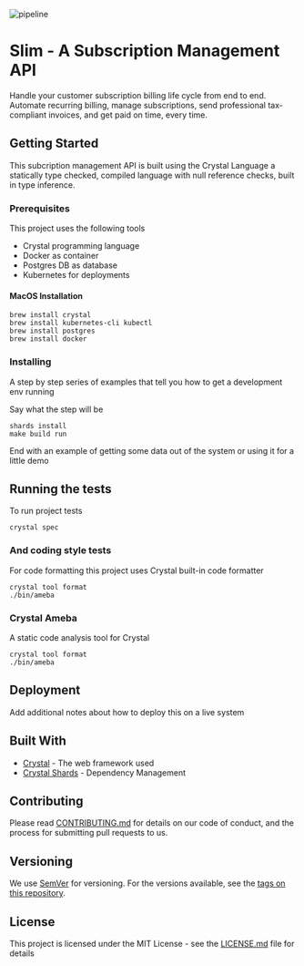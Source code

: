 ![pipeline](https://gitlab.com/eliasjpr/slim/badges/master/pipeline.svg?style=flat-square)

# Slim - A Subscription Management API

Handle your customer subscription billing life cycle from end to end. Automate recurring billing, manage subscriptions, send professional tax-compliant invoices, and get paid on time, every time.

## Getting Started

This subcription management API is built using the Crystal Language a statically type checked, compiled language with null reference checks, built in type inference.

### Prerequisites

This project uses the following tools

- Crystal programming language 
- Docker as container
- Postgres DB as database
- Kubernetes for deployments

#### MacOS Installation

```
brew install crystal
brew install kubernetes-cli kubectl
brew install postgres
brew install docker
```

### Installing

A step by step series of examples that tell you how to get a development env running

Say what the step will be

```
shards install
make build run
```

End with an example of getting some data out of the system or using it for a little demo

## Running the tests

To run project tests

```
crystal spec
```

### And coding style tests

For code formatting this project uses Crystal built-in code formatter

```
crystal tool format
./bin/ameba
```

### Crystal Ameba

A static code analysis tool for Crystal

```
crystal tool format
./bin/ameba
```

## Deployment

Add additional notes about how to deploy this on a live system

## Built With

* [Crystal](https://crystal-lang.org/) - The web framework used
* [Crystal Shards](https://github.com/crystal-lang/shards) - Dependency Management

## Contributing

Please read [CONTRIBUTING.md](https://gist.github.com/PurpleBooth/b24679402957c63ec426) for details on our code of conduct, and the process for submitting pull requests to us.

## Versioning

We use [SemVer](http://semver.org/) for versioning. For the versions available, see the [tags on this repository](https://gitlab.com/eliasjpr/slim/-/tags). 

## License

This project is licensed under the MIT License - see the [LICENSE.md](LICENSE.md) file for details

